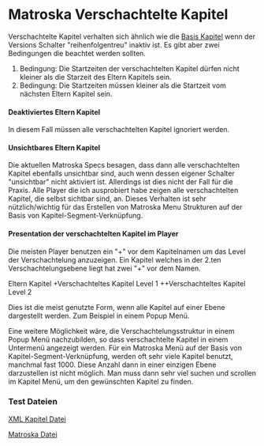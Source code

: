 # Matroska Verschachtelte Kapitel
Verschachtelte Kapitel verhalten sich ähnlich wie die [Basis Kapitel](BasicChapters_ger.md) wenn der Versions Schalter "reihenfolgentreu" inaktiv ist. Es gibt aber zwei Bedingungen die beachtet werden sollten.

1. Bedingung: Die Startzeiten der verschachtelten Kapitel dürfen nicht kleiner als die Starzeit des Eltern Kapitels sein.
2. Bedingung: Die Startzeiten müssen kleiner als die Startzeit vom nächsten Eltern Kapitel sein.

#### Deaktiviertes Eltern Kapitel
In diesem Fall müssen alle verschachtelten Kapitel ignoriert werden.

#### Unsichtbares Eltern Kapitel
Die aktuellen Matroska Specs besagen, dass dann alle verschachtelten Kapitel ebenfalls unsichtbar sind, auch wenn dessen eigener Schalter "unsichtbar" nicht aktiviert ist. Allerdings ist dies nicht der Fall für die Praxis. Alle Player die ich ausprobiert habe zeigen alle verschachtelten Kapitel, die selbst sichtbar sind, an.
Dieses Verhalten ist sehr nützlich/wichtig für das Erstellen von Matroska Menu Strukturen auf der Basis von Kapitel-Segment-Verknüpfung.

#### Presentation der verschachtelten Kapitel im Player
Die meisten Player benutzen ein "+" vor dem Kapitelnamen um das Level der Verschachtelung anzuzeigen. Ein Kapitel welches in der 2.ten Verschachtelungsebene liegt hat zwei "+" vor dem Namen.

Eltern Kapitel
+Verschachteltes Kapitel Level 1
++Verschachteltes Kapitel Level 2

Dies ist die meist genutzte Form, wenn alle Kapitel auf einer Ebene dargestellt werden. Zum Beispiel in einem Popup Menü.

Eine weitere Möglichkeit wäre, die Verschachtelungsstruktur in einem Popup Menü nachzubilden, so dass verschachtelte Kapitel in einem Untermenü angezeigt werden.
Für ein Matroska Menü auf der Basis von Kapitel-Segment-Verknüpfung, werden oft sehr viele Kapitel benutzt, manchmal fast 1000. Diese Anzahl dann in einer einzigen Ebene darzustellen ist nicht möglich. Man muss dann sehr viel suchen und scrollen im Kapitel Menü, um den gewünschten Kapitel zu finden.


### Test Dateien
[XML Kapitel Datei](https://github.com/hubblec4/Matroska-Playback/blob/master/files/NestedChapters/NestedChapters.xml)

[Matroska Datei](https://github.com/hubblec4/Matroska-Playback/blob/master/files/NestedChapters/NestedChapters.mkv)